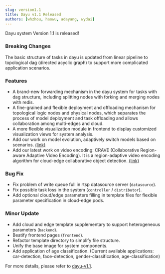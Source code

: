 ```yaml
---
slug: version1.1
title: Dayu v1.1 Released
authors: [whzhou, haowu, adayang, wydai]
---
```


Dayu system Version 1.1 is released!

### Breaking Changes
The basic structure of tasks in dayu is updated from linear pipeline to topological dag (directed acyclic graph) to support more complicated application scenarios.

### Features
- A brand-new forwarding mechanism in the dayu system for tasks with dag structure, including splitting nodes with forking and merging nodes with redis.
- A fine-grained and flexible deployment and offloading mechanism for topological logic nodes and physical nodes, which separates the process of model deployment and task offloading and allows collaboration among multi-edges and cloud.
- A more flexible visualization module in frontend to display customized visualization views for system analysis.
- Add our work on model evolution, adaptively switch models based on scenarios. [(link)](https://github.com/dayu-autostreamer/dayu/template/scheduler/model-switch.yaml)
- Add our latest work on video encoding: CRAVE (Collaborative Region-aware Adaptive Video Encoding). It is a region-adaptive video encoding algorithm for cloud-edge collaborative object detection. [(link)](https://github.com/dayu-autostreamer/dayu/template/scheduler/crave.yaml)

### Bug Fix
- Fix problem of write queue full in rtsp datasource server (`datasource`).
- Fix possible task loss in the system (`controller` / `distributor`).
- Add optional cloud/edge parameters filling in template files for flexible parameter specification in cloud-edge pods.

### Minor Update
- Add cloud and edge template supplementary to support heterogeneous parameters (`backend`).
- Beatify frontend pages (`frontend`).
- Refactor template directory to simplify file structure.
- Unify the base image for system components. 
- Add application of age classification. (Current available applications: car-detection, face-detection, gender-classification, age-classification)


For more details, please refer to [dayu-v1.1](https://github.com/dayu-autostreamer/dayu/releases/tag/v1.1).

